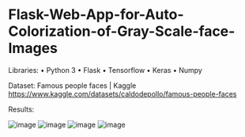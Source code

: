 # Flask-Web-App-for-Auto-Colorization-of-Gray-Scale-face-Images

Libraries:
•	Python 3
•	Flask
•	Tensorflow
•	Keras
•	Numpy

Dataset:
Famous people faces | Kaggle
https://www.kaggle.com/datasets/caldodepollo/famous-people-faces


Results:
 
 ![image](https://user-images.githubusercontent.com/48028013/181109010-f63c160a-2e8a-4011-adb3-5410d562406a.png)
![image](https://user-images.githubusercontent.com/48028013/181109034-175598a1-d4e5-4307-b86c-f076df9a589c.png)
![image](https://user-images.githubusercontent.com/48028013/181109052-ddbe4208-a81e-4df6-80ce-55f786fbf53e.png)
![image](https://user-images.githubusercontent.com/48028013/181109065-db498c22-cd74-41fd-85bb-bfbfdc012d17.png)


 
 


